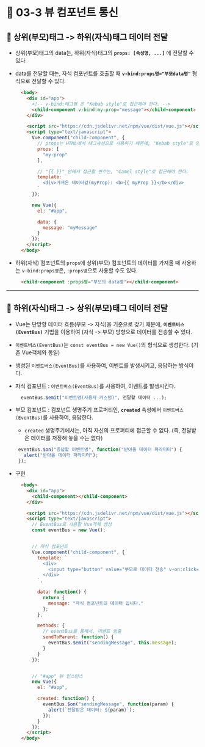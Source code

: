 # 🐫 03-3 뷰 컴포넌트 통신

## 🐫 상위(부모)태그 -> 하위(자식)태그 데이터 전달

* 상위(부모)태그의 data는, 하위(자식)태그의 **``props: [속성명, ...]``** 에 전달할 수 있다.

* data를 전달할 때는, 자식 컴포넌트를 호출할 때 **``v-bind:props명="부모data명"``** 형식으로 전달할 수 있다.

  ```html
    <body>
      <div id="app">
        <!-- v-bind:태그명 은 "Kebab style"로 접근해야 한다. -->        
        <child-component v-bind:my-prop="message"></child-component>
      </div>
  
      <script src="https://cdn.jsdelivr.net/npm/vue/dist/vue.js"></script>
      <script type="text/javascript">
        Vue.component("child-component", {
          // props는 HTML에서 태그속성으로 사용하기 때문에, "Kebab style"로 명명해야 한다.
          props: [
            "my-prop"
          ],

          // "{{ }}" 안에서 접근할 변수는, "Camel style"로 접근해야 한다.
          template: `
            <div>가져온 데이터값(myProp): <b>{{ myProp }}</b></div>
          `
        });

        new Vue({
          el: "#app",

          data: {
            message: "myMessage"
          }
        });
      </script>
    </body>
  ```

* 하위(자식) 컴포넌트의 ``props``에 상위(부모) 컴포넌트의 데이터를 가져올 때 사용하는 ``v-bind:props명``은, ``:props명``으로 사용할 수도 있다.

  ```html
    <child-component :props명="부모의 data명"></child-component>
  ```


---


## 🐫 하위(자식)태그 -> 상위(부모)태그 데이터 전달

* Vue는 단방향 데이터 흐름(부모 -> 자식)을 기준으로 갖기 때문에, **``이벤트버스(EventBus)``** 기법을 이용하여 (자식 -> 부모) 방향으로 데이터를 전송할 수 있다.

* ``이벤트버스(EventBus)``는 ``const eventBus = new Vue()``의 형식으로 생성한다. (기존 Vue객체와 동일)

* 생성된 ``이벤트버스(EventBus)``를 사용하여, 이벤트를 발생시키고, 응답하는 방식이다.

* 자식 컴포넌트 : ``이벤트버스(EventBus)``를 사용하여, 이벤트를 발생시킨다.

  ```javascript
    eventBus.$emit("이벤트명(사용자 커스텀)", 전달할 데이터 ...);
  ```

* 부모 컴포넌트 : 컴포넌트 생명주기 프로퍼티인, **``created``** 속성에서 ``이벤트버스(EventBus)``를 사용하여, 응답한다.

  * ``created`` 생명주기에서는, 아직 자신의 프로퍼티에 접근할 수 없다. (즉, 전달받은 데이터를 저장해 놓을 수는 없다)

   ```javascript
    eventBus.$on("응답할 이벤트명", function("받아올 데이터 파라미터") {
      alert("받아올 데이터 파라미터");
    });
  ```

* 구현

  ```html
    <body>
      <div id="app">
        <child-component></child-component>
      </div>

      <script src="https://cdn.jsdelivr.net/npm/vue/dist/vue.js"></script>
      <script type="text/javascript">
        // EventBus로 사용할 Vue객체 생성
        const eventBus = new Vue();


        // 자식 컴포넌트
        Vue.component("child-component", {
          template: `
            <div>
              <input type="button" value="부모로 데이터 전송" v-on:click="sendToParent">
            </div>
          `,
          
          data: function() {
            return {
              message: "자식 컴포넌트의 데이터 입니다."
            };
          },

          methods: {
            // eventBus를 통해서, 이벤트 방출
            sendToParent: function() {
              eventBus.$emit("sendingMessage", this.message);
            }
          }
        });


        // "#app" 뷰 인스턴스
        new Vue({
          el: "#app",

          created: function() {
            eventBus.$on("sendingMessage", function(param) {
              alert(`전달받은 데이터: ${param}`);
            });
          }
        });
      </script>
    </body>
  ```